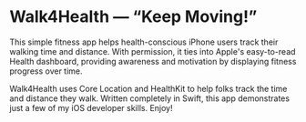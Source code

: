 # Walk4Health — “Keep Moving!”

This simple fitness app helps health-conscious iPhone users track their walking time and distance. With permission, it ties into Apple's easy-to-read Health dashboard, providing awareness and motivation by displaying fitness progress over time.

Walk4Health uses Core Location and HealthKit to help folks track the time and distance they walk. Written completely in Swift, this app demonstrates just a few of my iOS developer skills. Enjoy!